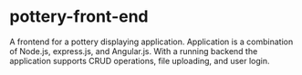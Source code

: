 # pottery-front-end
A frontend for a pottery displaying application. Application is a combination of Node.js, express.js, and Angular.js. With a running backend the application supports CRUD operations, file uploading, and user login.
